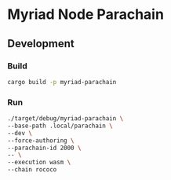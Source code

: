 # Myriad Node Parachain

## Development
### Build
```bash
cargo build -p myriad-parachain
```

### Run
```bash
./target/debug/myriad-parachain \
--base-path .local/parachain \
--dev \
--force-authoring \
--parachain-id 2000 \
-- \
--execution wasm \
--chain rococo
```

